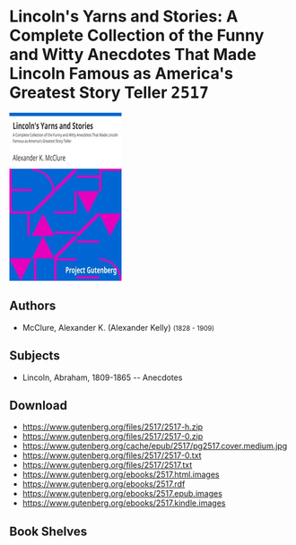 # Lincoln's Yarns and Stories: A Complete Collection of the Funny and Witty Anecdotes That Made Lincoln Famous as America's Greatest Story Teller <kbd>2517</kbd>

![](./cover.medium.jpg "")

## Authors


 - McClure, Alexander K. (Alexander Kelly) <small>(1828 - 1909)</small>

## Subjects


 - Lincoln, Abraham, 1809-1865 -- Anecdotes

## Download


 - https://www.gutenberg.org/files/2517/2517-h.zip
 - https://www.gutenberg.org/files/2517/2517-0.zip
 - https://www.gutenberg.org/cache/epub/2517/pg2517.cover.medium.jpg
 - https://www.gutenberg.org/files/2517/2517-0.txt
 - https://www.gutenberg.org/files/2517/2517.txt
 - https://www.gutenberg.org/ebooks/2517.html.images
 - https://www.gutenberg.org/ebooks/2517.rdf
 - https://www.gutenberg.org/ebooks/2517.epub.images
 - https://www.gutenberg.org/ebooks/2517.kindle.images

## Book Shelves


